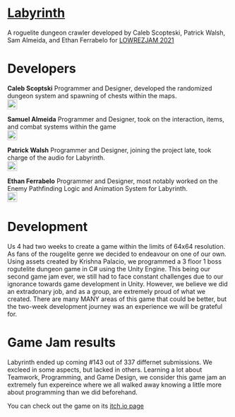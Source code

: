 # [Labyrinth][game]
A roguelite dungeon crawler developed by Caleb Scopteski, Patrick Walsh, Sam Almeida, and Ethan Ferrabelo for [LOWREZJAM 2021][lowrez]

# Developers

**Caleb Scoptski**
Programmer and Designer, developed the randomized dungeon system and spawning of chests within the maps. 
<br />
[<img width="22px" src="https://cdn-icons-png.flaticon.com/512/270/270798.png" />][calebgithub]

**Samuel Almeida**
Programmer and Designer, took on the interaction, items, and combat systems within the game
<br />
[<img width="22px" src="https://cdn-icons-png.flaticon.com/512/270/270798.png" />][samgithub]

**Patrick Walsh**
Programmer and Designer, joining the project late, took charge of the audio for Labyrinth. 
<br />
[<img width="22px" src="https://cdn-icons-png.flaticon.com/512/270/270798.png" />][patgithub]

**Ethan Ferrabelo**
Programmer and Designer, most notably worked on the Enemy Pathfinding Logic and Animation System for Labyrinth.
<br />
[<img width="22px" src="https://cdn-icons-png.flaticon.com/512/270/270798.png" />][ethangithub]

# Development
Us 4 had two weeks to create a game within the limits of 64x64 resolution. As fans of the rougelite genre we decided to endeavour on one of our own. Using assets created by Krishna Palacio, we programmed a 3 floor 1 boss rogutelite dungeon game in C# using the Unity Engine. This being our second game jam ever, we still had to face constant challenges due to our ignorance towards game development in Unity. However, we believe we did an extradonary job, and as a group, are extremely proud of what we created. There are many MANY areas of this game that could be better, but the two-week development journey was an experience we will be grateful for. 

# Game Jam results
Labyrinth ended up coming #143 out of 337 differnet submissions. We excleed in some aspects, but lacked in others. Learning a lot about Teamwork, Programming, and Game Design, we consider this game jam an extremely fun expereince where we all walked away knowing a little more about programming than we did beforehand. 

You can check out the game on its [itch.io page][game]


[game]: https://cscopetski.itch.io/labyrinth
[ethangithub]: https://github.com/eferrabelo1114
[samgithub]: https://github.com/Samalmeida1028
[patgithub]: https://github.com/pw42020
[calebgithub]: https://github.com/cscopetski
[lowrez]: https://itch.io/jam/lowrezjam-2021
